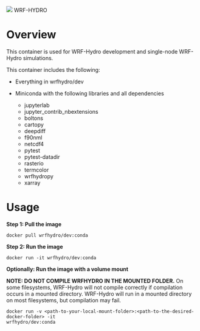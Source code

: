 ![](https://ral.ucar.edu/sites/default/files/public/wrf_hydro_symbol_logo_2017_09_150pxby63px.png) WRF-HYDRO

# Overview
This container is used for WRF-Hydro development and single-node WRF-Hydro simulations.

This container includes the following:

* Everything in wrfhydro/dev

* Miniconda with the following libraries and all dependencies
	+ jupyterlab 
	+ jupyter_contrib_nbextensions
	+ boltons 
	+ cartopy 
	+ deepdiff 
	+ f90nml 
	+ netcdf4 
	+ pytest
	+ pytest-datadir
	+ rasterio 
	+ termcolor
	+ wrfhydropy
	+ xarray 

# Usage
**Step 1: Pull the image**
```
docker pull wrfhydro/dev:conda
```

**Step 2: Run the image**
```
docker run -it wrfhydro/dev:conda
```

**Optionally: Run the image with a volume mount**

**NOTE: DO NOT COMPILE WRFHYDRO IN THE MOUNTED FOLDER.**
On some filesystems, WRF-Hydro will not compile correctly if compilation occurs in a mounted
directory. WRF-Hydro will run in a mounted directory on most filesystems, but compilation may fail.


```
docker run -v <path-to-your-local-mount-folder>:<path-to-the-desired-docker-folder> -it
wrfhydro/dev:conda
```


